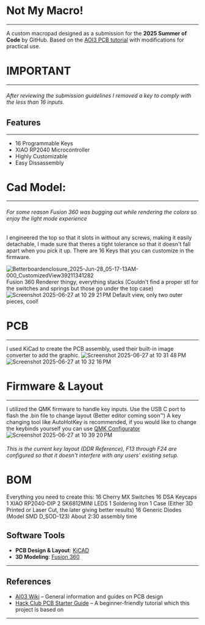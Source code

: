 # Not My Macro!
---
A custom macropad designed as a submission for the **2025 Summer of Code** by GitHub.
Based on the [AOI3 PCB tutorial](https://wiki.ai03.com/) with modifications for practical use.

# IMPORTANT
---
###### After reviewing the submission guidelines I removed a key to comply with the less than 16 inputs.

## Features
---
* 16 Programmable Keys
* XIAO RP2040 Microcontroller
* Highly Customizable
* Easy Dissassembly

# Cad Model:
---
###### For some reason Fusion 360 was bugging out while rendering the colors so enjoy the light mode experience

I engineered the top so that it slots in without any screws, making it easily detachable, I made sure that theres a tight tolerance so that it doesn't fall apart when you pick it up.
There are 16 Keys that you can customize in the firmware.

![Betterboardenclosure_2025-Jun-28_05-17-13AM-000_CustomizedView39211341282](https://github.com/user-attachments/assets/659057f5-1761-4c7f-b1e1-013fb174015c)
Fusion 360 Renderer thingy, everything stacks (Couldn't find a proper stl for the switches and springs but those go under the top case)
![Screenshot 2025-06-27 at 10 29 21 PM](https://github.com/user-attachments/assets/7649f171-8828-411c-861e-ed5daf3e58da)
Default view, only two outer pieces, cool!


# PCB
---
I used KiCad to create the PCB assembly, used their built-in image converter to add the graphic.
![Screenshot 2025-06-27 at 10 31 48 PM](https://github.com/user-attachments/assets/49ee7122-0a49-4b9d-8af4-1413a1ea68eb)
![Screenshot 2025-06-27 at 10 32 16 PM](https://github.com/user-attachments/assets/f5b29e2e-012a-4501-97b5-9b2b3c055543)


# Firmware & Layout
---
I utilized the QMK firmware to handle key inputs. Use the USB C port to flash the .bin file to change layout (Better editor coming soon™)
A key changing tool like AutoHotKey is recommended, if you would like to change the keybinds yourself you can use [QMK Configurator](https://config.qmk.fm/#/atset/at16/LAYOUT_ortho_4x4)
![Screenshot 2025-06-27 at 10 39 20 PM](https://github.com/user-attachments/assets/e8579adf-f722-47c8-b4d8-879e88e43fb9)
###### This is the current key layout (DDR Reference), F13 through F24 are configured so that it doesn't interfere with any users' existing setup.

# BOM
Everything you need to create this:
16 Cherry MX Switches
16 DSA Keycaps
1 XIAO RP2040-DIP
2 SK6812MINI LEDS
1 Soldering Iron
1 Case (Either 3D Printed or Laser Cut, the later giving better results)
16 Generic Diodes (Model SMD D_SOD-123)
About 2:30 assembly time






## Software Tools

* **PCB Design & Layout**: [KiCAD](https://www.kicad.org/)
* **3D Modeling**: [Fusion 360](https://www.autodesk.com/products/fusion-360/overview)

---

## References

* [AI03 Wiki](https://wiki.ai03.com/) – General information and guides on PCB design
* [Hack Club PCB Starter Guide](https://hackpad.hackclub.com/) – A beginner-friendly tutorial which this project is based on
---
